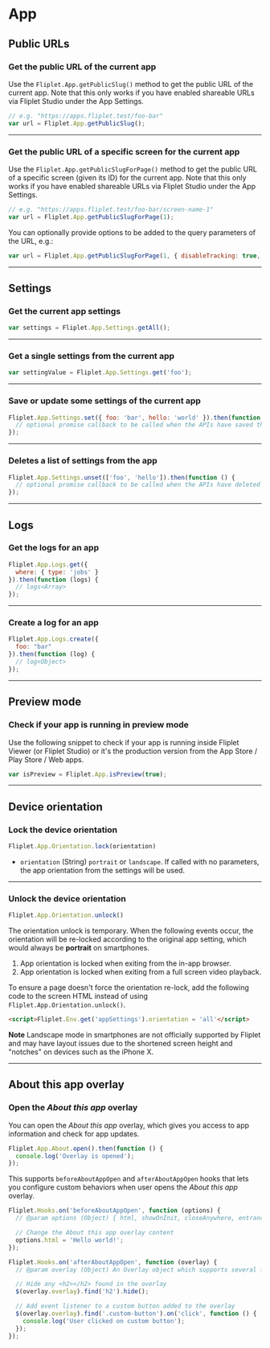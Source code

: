 # App

## Public URLs

### Get the public URL of the current app

Use the `Fliplet.App.getPublicSlug()` method to get the public URL of the current app. Note that this only works if you have enabled shareable URLs via Fliplet Studio under the App Settings.

```js
// e.g. "https://apps.fliplet.test/foo-bar"
var url = Fliplet.App.getPublicSlug();
```

---

### Get the public URL of a specific screen for the current app

Use the `Fliplet.App.getPublicSlugForPage()` method to get the public URL of a specific screen (given its ID) for the current app. Note that this only works if you have enabled shareable URLs via Fliplet Studio under the App Settings.

```js
// e.g. "https://apps.fliplet.test/foo-bar/screen-name-1"
var url = Fliplet.App.getPublicSlugForPage(1);
```

You can optionally provide options to be added to the query parameters of the URL, e.g.:

```js
var url = Fliplet.App.getPublicSlugForPage(1, { disableTracking: true, dataSourceEntryId: 123 });
```

---

## Settings

### Get the current app settings

```js
var settings = Fliplet.App.Settings.getAll();
```

---

### Get a single settings from the current app

```js
var settingValue = Fliplet.App.Settings.get('foo');
```

---

### Save or update some settings of the current app

```js
Fliplet.App.Settings.set({ foo: 'bar', hello: 'world' }).then(function () {
  // optional promise callback to be called when the APIs have saved the data
});
```

---

### Deletes a list of settings from the app

```js
Fliplet.App.Settings.unset(['foo', 'hello']).then(function () {
  // optional promise callback to be called when the APIs have deleted the data
});
```

---

## Logs

### Get the logs for an app

```js
Fliplet.App.Logs.get({
  where: { type: 'jobs' }
}).then(function (logs) {
  // logs<Array>
});
```

---

### Create a log for an app

```js
Fliplet.App.Logs.create({
  foo: "bar"
}).then(function (log) {
  // log<Object>
});
```

---

## Preview mode

### Check if your app is running in preview mode

Use the following snippet to check if your app is running inside Fliplet Viewer (or Fliplet Studio) or it's the production version from the App Store / Play Store / Web apps.

```js
var isPreview = Fliplet.App.isPreview(true);
```

---

## Device orientation

### Lock the device orientation

```js
Fliplet.App.Orientation.lock(orientation)
```

* `orientation` (String) `portrait` or `landscape`. If called with no parameters, the app orientation from the settings will be used.

---

### Unlock the device orientation

```js
Fliplet.App.Orientation.unlock()
```

The orientation unlock is temporary. When the following events occur, the orientation will be re-locked according to the original app setting, which would always be **portrait** on smartphones.

1. App orientation is locked when exiting from the in-app browser.
1. App orientation is locked when exiting from a full screen video playback.

To ensure a page doesn't force the orientation re-lock, add the following code to the screen HTML instead of using `Fliplet.App.Orientation.unlock()`.

```html
<script>Fliplet.Env.get('appSettings').orientation = 'all'</script>
```

**Note** Landscape mode in smartphones are not officially supported by Fliplet and may have layout issues due to the shortened screen height and "notches" on devices such as the iPhone X.

---

## About this app overlay

### Open the _About this app_ overlay

You can open the _About this app_ overlay, which gives you access to app information and check for app updates.

```js
Fliplet.App.About.open().then(function () {
  console.log('Overlay is opened');
});
````

This supports `beforeAboutAppOpen` and `afterAboutAppOpen` hooks that lets you configure custom behaviors when user opens the _About this app_ overlay.

```js
Fliplet.Hooks.on('beforeAboutAppOpen', function (options) {
  // @param options (Object) { html, showOnInit, closeAnywhere, entranceAnim, exitAnim, size, classes }

  // Change the About this app overlay content
  options.html = 'Hello world!';
});
```

```js
Fliplet.Hooks.on('afterAboutAppOpen', function (overlay) {
  // @param overlay (Object) An Overlay object which supports several functions such as overlay.close()

  // Hide any <h2></h2> found in the overlay
  $(overlay.overlay).find('h2').hide();

  // Add event listener to a custom button added to the overlay
  $(overlay.overlay).find('.custom-button').on('click', function () {
    console.log('User clicked on custom button');
  });
});
```